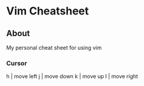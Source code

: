 # Vim Cheatsheet

## About

My personal cheat sheet for using vim

### Cursor

h | move left
j | move down
k | move up
l | move right
